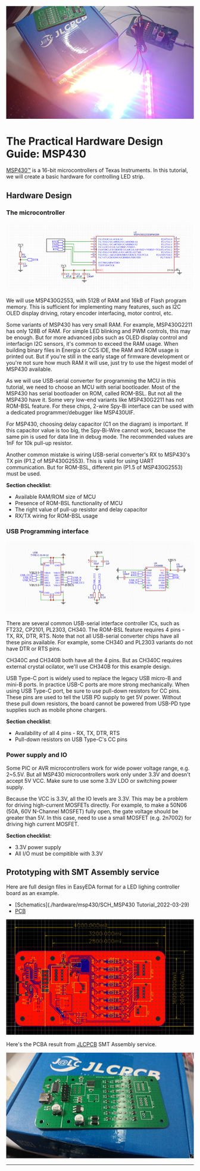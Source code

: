 <img src="./msp430/testing.png" />

# The Practical Hardware Design Guide: MSP430

[MSP430™][msp430] is a 16-bit microcontrollers of Texas Instruments.
In this tutorial, we will create a basic hardware for controlling LED strip.

## Hardware Design

### The microcontroller

<img src="./msp430/mcu.png" />

We will use MSP430G2553, with 512B of RAM and 16kB of Flash program memory.
This is sufficient for implementing many features, such as I2C OLED display driving, rotary encoder interfacing, motor control, etc.

Some variants of MSP430 has very small RAM. For example, MSP430G2211 has only 128B of RAM.
For simple LED blinking and PWM controls, this may be enough.
But for more advanced jobs such as OLED display control and interfacign I2C sensors, it's common to exceed the RAM usage.
When building binary files in Energia or CCS IDE, the RAM and ROM usage is printed out. But if you're still in the early stage of firmware development or you're not sure how much RAM it will use, just try to use the higest model of MSP430 available.

As we will use USB-serial converter for programming the MCU in this tutorial, we need to choose an MCU with serial bootloader.
Most of the MSP430 has serial bootloader on ROM, called ROM-BSL.
But not all the MSP430 have it.
Some very low-end variants like MSP430G2211 has not ROM-BSL feature.
For these chips, 2-wire Spy-Bi interface can be used with a dedicated programmer/debugger like MSP430UIF.

For MSP430, choosing delay capacitor (C1 on the diagram) is important.
If this capacitor value is too big, the Spy-Bi-Wire cannot work, becuase the same pin is used for data line in debug mode.
The recommended values are 1nF for 10k pull-up resistor.

Another common mistake is wiring USB-serial converter's RX to MSP430's TX pin (P1.2 of MSP430G2553).
This is valid for using UART communication.
But for ROM-BSL, different pin (P1.5 of MSP430G2553) must be used.

__Section checklist__:
* Available RAM/ROM size of MCU
* Presence of ROM-BSL functionality of MCU
* The right value of pull-up resistor and delay capacitor
* RX/TX wiring for ROM-BSL usage


### USB Programming interface

<img src="./msp430/usb-serial.png" />

There are several common USB-serial interface controller ICs, such as FT232, CP2101, PL2303, CH340.
The ROM-BSL feature requires 4 pins - TX, RX, DTR, RTS.
Note that not all USB-serial converter chips have all these pins available.
For example, some CH340 and PL2303 variants do not have DTR or RTS pins.

CH340C and CH340B both have all the 4 pins. But as CH340C requires external crystal ocilator, we'll use CH340B for this example design.

USB Type-C port is widely used to replace the legacy USB micro-B and mini-B ports.
In practice USB-C ports are more strong mechanically.
When using USB Type-C port, be sure to use pull-down resistors for CC pins.
These pins are used to tell the USB PD supply to get 5V power.
Without these pull down resistors, the board cannot be powered from USB-PD type supplies such as mobile phone chargers.

__Section checklist__:
* Availability of all 4 pins - RX, TX, DTR, RTS
* Pull-down resistors on USB Type-C's CC pins


### Power supply and IO

Some PIC or AVR microcontrollers work for wide power voltage range, e.g. 2~5.5V.
But all MSP430 microcontrollers work only under 3.3V and doesn't accept 5V VCC.
Make sure to use some 3.3V LDO or switching power supply.

Because the VCC is 3.3V, all the IO levels are 3.3V.
This may be a problem for driving high-current MOSFETs directly.
For example, to make a 50N06 (50A, 60V N-Channel MOSFET) fully open, the gate voltage should be greater than 5V.
In this case, need to use a small MOSFET (e.g. 2n7002) for driving high current MOSFET.

__Section checklist__:
* 3.3V power supply
* All I/O must be compitible with 3.3V

## Prototyping with SMT Assembly service

Here are full design files in EasyEDA format for a LED lighing controller board as an example.
* [Schematics](./hardware/msp430/SCH_MSP430 Tutorial_2022-03-29)
* [PCB](./hardware/msp430/PCB_PCB_2022-03-29.json)

<img src="./msp430/pcb-design.png" />

Here's the PCBA result from [JLCPCB][jlcpcb] SMT Assembly service.

<img src="./msp430/pcba.png" />


---

[msp430]: https://www.ti.com/microcontrollers-mcus-processors/microcontrollers/msp430-microcontrollers/overview.html "MSP430 Microcontrollers"
[jlcpcb]: https://jlcpcb.com/HOT "JLCPCB Official Website"
